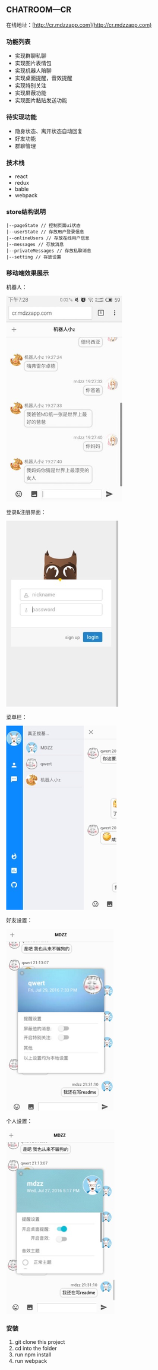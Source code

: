 ## CHATROOM—CR

在线地址：[http://cr.mdzzapp.com](http://cr.mdzzapp.com)

### 功能列表

- 实现群聊私聊
- 实现图片表情包
- 实现机器人陪聊
- 实现桌面提醒，音效提醒
- 实现特别关注
- 实现屏蔽功能
- 实现图片黏贴发送功能

### 待实现功能

- 隐身状态、离开状态自动回复
- 好友功能
- 群聊管理

### 技术栈
- react
- redux
- bable
- webpack

### store结构说明

```
|--pageState // 控制页面ui状态
|--userState // 存放用户登录信息
|--onlineUsers // 存放在线用户信息
|--messages // 存放消息
|--privateMessages // 存放私聊消息
|--setting // 存放设置
```
### 移动端效果展示

机器人：

![x1](./images/x1.jpg)

登录&注册界面：

![x2](./images/x2.png)

菜单栏：

![x3](./images/x3.png)

好友设置：

![x4](./images/x4.png)

个人设置：

![x5](./images/x5.png)

### 安装

1. git clone this project
2. cd into the folder
3. run npm install
4. run webpack
